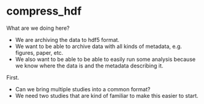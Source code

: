 # compress_hdf

What are we doing here?
- We are archiving the data to hdf5 format.
- We want to be able to archive data with all kinds of metadata, e.g. figures, paper, etc.
- We also want to be able to be able to easily run some analysis because we know where the data is and the metadata describing it.

First.
- Can we bring multiple studies into a common format?
- We need two studies that are kind of familiar to make this easier to start.
